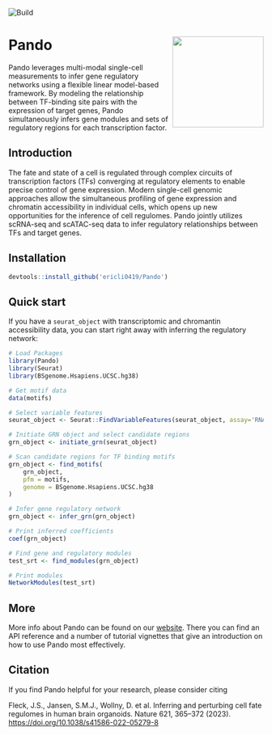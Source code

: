 ![Build](https://github.com/quadbiolab/Pando/workflows/build/badge.svg?branch=main)

# Pando <img src="man/figures/logo.png" align="right" width="180"/>

Pando leverages multi-modal single-cell measurements to infer gene regulatory networks using a flexible linear model-based framework. By modeling the relationship between TF-binding site pairs with the expression of target genes, Pando simultaneously infers gene modules and sets of regulatory regions for each transcription factor.

## Introduction

The fate and state of a cell is regulated through complex circuits of transcription factors (TFs) converging at regulatory elements to enable precise control of gene expression. Modern single-cell genomic approaches allow the simultaneous profiling of gene expression and chromatin accessibility in individual cells, which opens up new opportunities for the inference of cell regulomes. Pando jointly utilizes scRNA-seq and scATAC-seq data to infer regulatory relationships between TFs and target genes.


## Installation

```r
devtools::install_github('ericli0419/Pando')
```

## Quick start

If you have a `seurat_object` with transcriptomic and chromantin accessibility data, you can start right away with inferring the regulatory network:

```r
# Load Packages
library(Pando)
library(Seurat)
library(BSgenome.Hsapiens.UCSC.hg38)

# Get motif data
data(motifs)

# Select variable features
seurat_object <- Seurat::FindVariableFeatures(seurat_object, assay='RNA')

# Initiate GRN object and select candidate regions
grn_object <- initiate_grn(seurat_object)

# Scan candidate regions for TF binding motifs
grn_object <- find_motifs(
    grn_object,
    pfm = motifs,
    genome = BSgenome.Hsapiens.UCSC.hg38
)

# Infer gene regulatory network
grn_object <- infer_grn(grn_object)

# Print inferred coefficients
coef(grn_object)

# Find gene and regulatory modules 
test_srt <- find_modules(grn_object)

# Print modules
NetworkModules(test_srt)
```

## More

More info about Pando can be found on our [website](https://quadbio.github.io/Pando/). There you can find an API reference and a number of tutorial vignettes that give an introduction on how to use Pando most effectively.  

## Citation

If you find Pando helpful for your research, please consider citing 

Fleck, J.S., Jansen, S.M.J., Wollny, D. et al. Inferring and perturbing cell fate regulomes in human brain organoids. Nature 621, 365–372 (2023). https://doi.org/10.1038/s41586-022-05279-8




